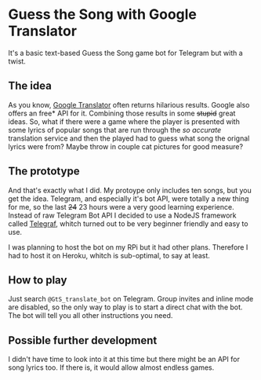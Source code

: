 # Guess the Song with Google Translator

It's a basic text-based Guess the Song game bot for Telegram but with a twist.

## The idea
As you know, [Google Translator](https://translate.google.fi/) often returns hilarious results. Google also offers an free* API for it. Combining those results in some ~~stupid~~ great ideas. So, what if there were a game where the player is presented with some lyrics of popular songs that are run through the _so accurate_ translation service and then the played had to guess what song the orignal lyrics were from? Maybe throw in couple cat pictures for good measure?

## The prototype
And that's exactly what I did. My protoype only includes ten songs, but you get the idea. Telegram, and especially it's bot API, were totally a new thing for me, so the last ~~24~~ 23 hours were a very good learning experience. Instead of raw Telegram Bot API I decided to use a NodeJS framework called [Telegraf](https://telegraf.js.org/), whitch turned out to be very beginner friendly and easy to use.

I was planning to host the bot on my RPi but it had other plans. Therefore I had to host it on Heroku, whitch is sub-optimal, to say at least.

## How to play
Just search `@GtS_translate_bot` on Telegram. Group invites and inline mode are disabled, so the only way to play is to start a direct chat with the bot. The bot will tell you all other instructions you need.

## Possible further development
I didn't have time to look into it at this time but there might be an API for song lyrics too. If there is, it would allow almost endless games.
